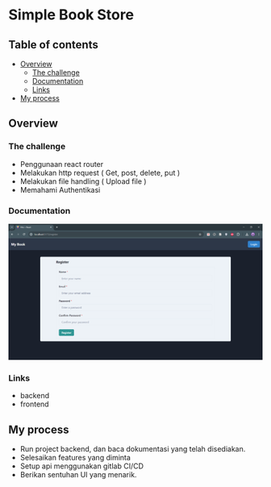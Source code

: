 # Simple Book Store

## Table of contents

- [Overview](#overview)
  - [The challenge](#the-challenge)
  - [Documentation](#documentation)
  - [Links](#links)
- [My process](#my-process)

## Overview

### The challenge

- Penggunaan react router
- Melakukan http request ( Get, post, delete, put ) 
- Melakukan file handling ( Upload file )
- Memahami Authentikasi

### Documentation

![Register Page](Documentation.PNG)

### Links

- backend
- frontend

## My process

- Run project backend, dan baca dokumentasi yang telah disediakan.
- Selesaikan features yang diminta
- Setup api menggunakan gitlab CI/CD
- Berikan sentuhan UI yang menarik. 
